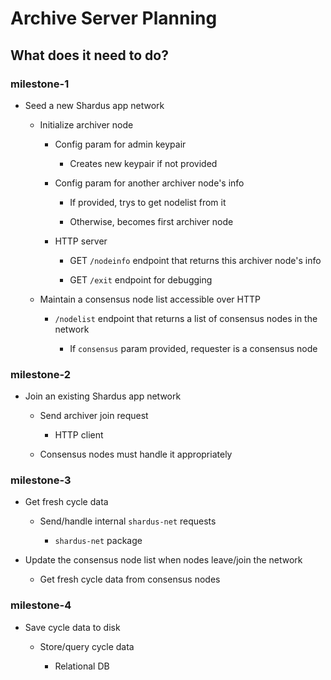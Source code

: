 # Archive Server Planning

## What does it need to do?

### milestone-1

- Seed a new Shardus app network

  - Initialize archiver node

    - Config param for admin keypair

      - Creates new keypair if not provided

    - Config param for another archiver node's info

      - If provided, trys to get nodelist from it

      - Otherwise, becomes first archiver node

    - HTTP server

      - GET `/nodeinfo` endpoint that returns this archiver node's info

      - GET `/exit` endpoint for debugging

  - Maintain a consensus node list accessible over HTTP

    - `/nodelist` endpoint that returns a list of consensus nodes in the network

      - If `consensus` param provided, requester is a consensus node

### milestone-2

- Join an existing Shardus app network

  - Send archiver join request

    - HTTP client

  - Consensus nodes must handle it appropriately

### milestone-3

- Get fresh cycle data

  - Send/handle internal `shardus-net` requests

    - `shardus-net` package

* Update the consensus node list when nodes leave/join the network

  - Get fresh cycle data from consensus nodes

### milestone-4

- Save cycle data to disk

  - Store/query cycle data

    - Relational DB
